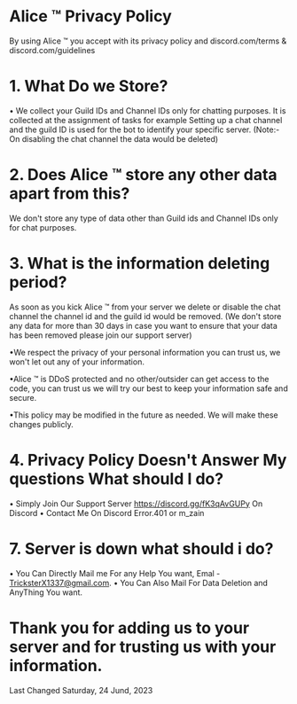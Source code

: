 # Alice ™ Privacy Policy

By using Alice ™ you accept with its privacy policy and discord.com/terms & discord.com/guidelines

# 1. What Do we Store?

• We collect your Guild IDs and Channel IDs only for chatting purposes. It is collected at the assignment of tasks for example Setting up a chat channel and the guild ID is used for the bot to identify your specific server. (Note:- On disabling the chat channel the data would be deleted)

# 2. Does Alice ™ store any other data apart from this?

We don't store any type of data other than Guild ids and Channel IDs only for chat purposes.

# 3. What is the information deleting period?

As soon as you kick Alice ™ from your server we delete or disable the chat channel the channel id and the guild id would be removed. (We don't store any data for more than 30 days in case you want to ensure that your data has been removed please join our support server)

•We respect the privacy of your personal information you can trust us, we won't let out any of your information.

•Alice ™ is DDoS protected and no other/outsider can get access to the code, you can trust us we will try our best to keep your information safe and secure.

•This policy may be modified in the future as needed. We will make these changes publicly.

# 4. Privacy Policy Doesn't Answer My questions What should  I do?

• Simply Join Our Support Server https://discord.gg/fK3qAvGUPy On Discord
• Contact Me On Discord Error.401 or m_zain

# 7. Server is down what should i do?

• You Can Directly Mail me For any Help You want, Emal - TricksterX1337@gmail.com.
• You Can Also Mail For Data Deletion and AnyThing You want.

# Thank you for adding us to your server and for trusting us with your information.

Last Changed  Saturday, 24 Jund, 2023
